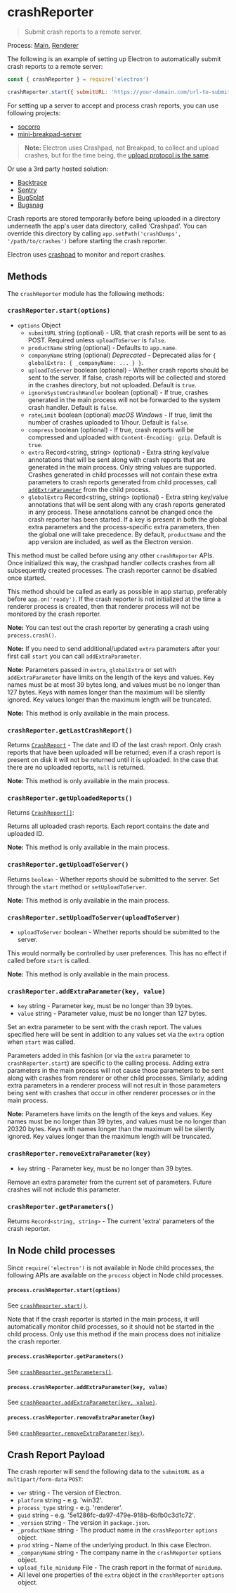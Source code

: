 # crashReporter

> Submit crash reports to a remote server.

Process: [Main](../glossary.md#main-process), [Renderer](../glossary.md#renderer-process)

The following is an example of setting up Electron to automatically submit
crash reports to a remote server:

```javascript
const { crashReporter } = require('electron')

crashReporter.start({ submitURL: 'https://your-domain.com/url-to-submit' })
```

For setting up a server to accept and process crash reports, you can use
following projects:

* [socorro](https://github.com/mozilla/socorro)
* [mini-breakpad-server](https://github.com/electron/mini-breakpad-server)

> **Note:** Electron uses Crashpad, not Breakpad, to collect and upload
> crashes, but for the time being, the [upload protocol is the same](https://chromium.googlesource.com/crashpad/crashpad/+/HEAD/doc/overview_design.md#Upload-to-collection-server).

Or use a 3rd party hosted solution:

* [Backtrace](https://backtrace.io/electron/)
* [Sentry](https://docs.sentry.io/clients/electron)
* [BugSplat](https://www.bugsplat.com/docs/platforms/electron)
* [Bugsnag](https://docs.bugsnag.com/platforms/electron/)

Crash reports are stored temporarily before being uploaded in a directory
underneath the app's user data directory, called 'Crashpad'. You can override
this directory by calling `app.setPath('crashDumps', '/path/to/crashes')`
before starting the crash reporter.

Electron uses [crashpad](https://chromium.googlesource.com/crashpad/crashpad/+/refs/heads/main/README.md)
to monitor and report crashes.

## Methods

The `crashReporter` module has the following methods:

### `crashReporter.start(options)`

* `options` Object
  * `submitURL` string (optional) - URL that crash reports will be sent to as
    POST. Required unless `uploadToServer` is `false`.
  * `productName` string (optional) - Defaults to `app.name`.
  * `companyName` string (optional) _Deprecated_ - Deprecated alias for
    `{ globalExtra: { _companyName: ... } }`.
  * `uploadToServer` boolean (optional) - Whether crash reports should be sent
    to the server. If false, crash reports will be collected and stored in the
    crashes directory, but not uploaded. Default is `true`.
  * `ignoreSystemCrashHandler` boolean (optional) - If true, crashes generated
    in the main process will not be forwarded to the system crash handler.
    Default is `false`.
  * `rateLimit` boolean (optional) _macOS_ _Windows_ - If true, limit the
    number of crashes uploaded to 1/hour. Default is `false`.
  * `compress` boolean (optional) - If true, crash reports will be compressed
    and uploaded with `Content-Encoding: gzip`. Default is `true`.
  * `extra` Record<string, string> (optional) - Extra string key/value
    annotations that will be sent along with crash reports that are generated
    in the main process. Only string values are supported. Crashes generated in
    child processes will not contain these extra
    parameters to crash reports generated from child processes, call
    [`addExtraParameter`](#crashreporteraddextraparameterkey-value) from the
    child process.
  * `globalExtra` Record<string, string> (optional) - Extra string key/value
    annotations that will be sent along with any crash reports generated in any
    process. These annotations cannot be changed once the crash reporter has
    been started. If a key is present in both the global extra parameters and
    the process-specific extra parameters, then the global one will take
    precedence. By default, `productName` and the app version are included, as
    well as the Electron version.

This method must be called before using any other `crashReporter` APIs. Once
initialized this way, the crashpad handler collects crashes from all
subsequently created processes. The crash reporter cannot be disabled once
started.

This method should be called as early as possible in app startup, preferably
before `app.on('ready')`. If the crash reporter is not initialized at the time
a renderer process is created, then that renderer process will not be monitored
by the crash reporter.

**Note:** You can test out the crash reporter by generating a crash using
`process.crash()`.

**Note:** If you need to send additional/updated `extra` parameters after your
first call `start` you can call `addExtraParameter`.

**Note:** Parameters passed in `extra`, `globalExtra` or set with
`addExtraParameter` have limits on the length of the keys and values. Key names
must be at most 39 bytes long, and values must be no longer than 127 bytes.
Keys with names longer than the maximum will be silently ignored. Key values
longer than the maximum length will be truncated.

**Note:** This method is only available in the main process.

### `crashReporter.getLastCrashReport()`

Returns [`CrashReport`](structures/crash-report.md) - The date and ID of the
last crash report. Only crash reports that have been uploaded will be returned;
even if a crash report is present on disk it will not be returned until it is
uploaded. In the case that there are no uploaded reports, `null` is returned.

**Note:** This method is only available in the main process.

### `crashReporter.getUploadedReports()`

Returns [`CrashReport[]`](structures/crash-report.md):

Returns all uploaded crash reports. Each report contains the date and uploaded
ID.

**Note:** This method is only available in the main process.

### `crashReporter.getUploadToServer()`

Returns `boolean` - Whether reports should be submitted to the server. Set through
the `start` method or `setUploadToServer`.

**Note:** This method is only available in the main process.

### `crashReporter.setUploadToServer(uploadToServer)`

* `uploadToServer` boolean - Whether reports should be submitted to the server.

This would normally be controlled by user preferences. This has no effect if
called before `start` is called.

**Note:** This method is only available in the main process.

### `crashReporter.addExtraParameter(key, value)`

* `key` string - Parameter key, must be no longer than 39 bytes.
* `value` string - Parameter value, must be no longer than 127 bytes.

Set an extra parameter to be sent with the crash report. The values specified
here will be sent in addition to any values set via the `extra` option when
`start` was called.

Parameters added in this fashion (or via the `extra` parameter to
`crashReporter.start`) are specific to the calling process. Adding extra
parameters in the main process will not cause those parameters to be sent along
with crashes from renderer or other child processes. Similarly, adding extra
parameters in a renderer process will not result in those parameters being sent
with crashes that occur in other renderer processes or in the main process.

**Note:** Parameters have limits on the length of the keys and values. Key
names must be no longer than 39 bytes, and values must be no longer than 20320
bytes. Keys with names longer than the maximum will be silently ignored. Key
values longer than the maximum length will be truncated.

### `crashReporter.removeExtraParameter(key)`

* `key` string - Parameter key, must be no longer than 39 bytes.

Remove an extra parameter from the current set of parameters. Future crashes
will not include this parameter.

### `crashReporter.getParameters()`

Returns `Record<string, string>` - The current 'extra' parameters of the crash reporter.

## In Node child processes

Since `require('electron')` is not available in Node child processes, the
following APIs are available on the `process` object in Node child processes.

#### `process.crashReporter.start(options)`

See [`crashReporter.start()`](#crashreporterstartoptions).

Note that if the crash reporter is started in the main process, it will
automatically monitor child processes, so it should not be started in the child
process. Only use this method if the main process does not initialize the crash
reporter.

#### `process.crashReporter.getParameters()`

See [`crashReporter.getParameters()`](#crashreportergetparameters).

#### `process.crashReporter.addExtraParameter(key, value)`

See [`crashReporter.addExtraParameter(key, value)`](#crashreporteraddextraparameterkey-value).

#### `process.crashReporter.removeExtraParameter(key)`

See [`crashReporter.removeExtraParameter(key)`](#crashreporterremoveextraparameterkey).

## Crash Report Payload

The crash reporter will send the following data to the `submitURL` as
a `multipart/form-data` `POST`:

* `ver` string - The version of Electron.
* `platform` string - e.g. 'win32'.
* `process_type` string - e.g. 'renderer'.
* `guid` string - e.g. '5e1286fc-da97-479e-918b-6bfb0c3d1c72'.
* `_version` string - The version in `package.json`.
* `_productName` string - The product name in the `crashReporter` `options`
  object.
* `prod` string - Name of the underlying product. In this case Electron.
* `_companyName` string - The company name in the `crashReporter` `options`
  object.
* `upload_file_minidump` File - The crash report in the format of `minidump`.
* All level one properties of the `extra` object in the `crashReporter`
  `options` object.
